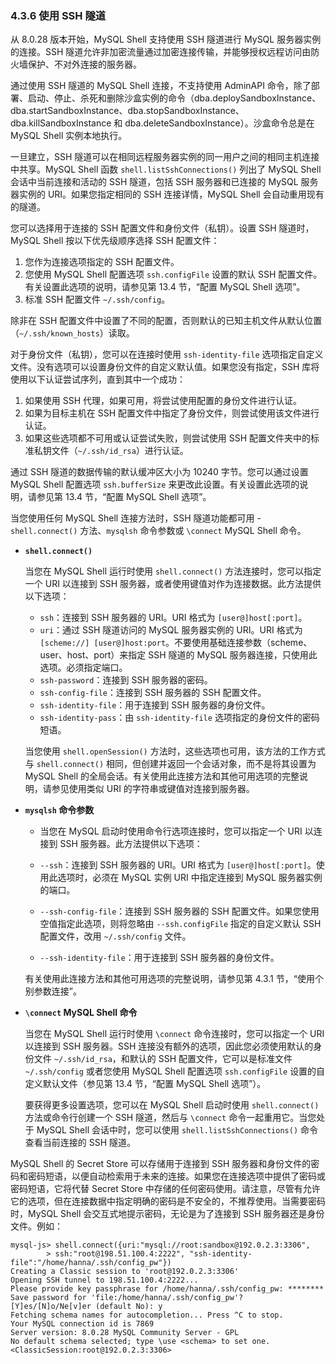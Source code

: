### 4.3.6 使用 SSH 隧道

从 8.0.28 版本开始，MySQL Shell 支持使用 SSH 隧道进行 MySQL 服务器实例的连接。SSH 隧道允许非加密流量通过加密连接传输，并能够授权远程访问由防火墙保护、不对外连接的服务器。

通过使用 SSH 隧道的 MySQL Shell 连接，不支持使用 AdminAPI 命令，除了部署、启动、停止、杀死和删除沙盒实例的命令（dba.deploySandboxInstance、dba.startSandboxInstance、dba.stopSandboxInstance、dba.killSandboxInstance 和 dba.deleteSandboxInstance）。沙盒命令总是在 MySQL Shell 实例本地执行。

一旦建立，SSH 隧道可以在相同远程服务器实例的同一用户之间的相同主机连接中共享。MySQL Shell 函数 `shell.listSshConnections()` 列出了 MySQL Shell 会话中当前连接和活动的 SSH 隧道，包括 SSH 服务器和已连接的 MySQL 服务器实例的 URI。如果您指定相同的 SSH 连接详情，MySQL Shell 会自动重用现有的隧道。

您可以选择用于连接的 SSH 配置文件和身份文件（私钥）。设置 SSH 隧道时，MySQL Shell 按以下优先级顺序选择 SSH 配置文件：

1. 您作为连接选项指定的 SSH 配置文件。
2. 您使用 MySQL Shell 配置选项 `ssh.configFile` 设置的默认 SSH 配置文件。有关设置此选项的说明，请参见第 13.4 节，“配置 MySQL Shell 选项”。
3. 标准 SSH 配置文件 `~/.ssh/config`。

除非在 SSH 配置文件中设置了不同的配置，否则默认的已知主机文件从默认位置（`~/.ssh/known_hosts`）读取。

对于身份文件（私钥），您可以在连接时使用 `ssh-identity-file` 选项指定自定义文件。没有选项可以设置身份文件的自定义默认值。如果您没有指定，SSH 库将使用以下认证尝试序列，直到其中一个成功：

1. 如果使用 SSH 代理，如果可用，将尝试使用配置的身份文件进行认证。
2. 如果为目标主机在 SSH 配置文件中指定了身份文件，则尝试使用该文件进行认证。
3. 如果这些选项都不可用或认证尝试失败，则尝试使用 SSH 配置文件夹中的标准私钥文件（`~/.ssh/id_rsa`）进行认证。

通过 SSH 隧道的数据传输的默认缓冲区大小为 10240 字节。您可以通过设置 MySQL Shell 配置选项 `ssh.bufferSize` 来更改此设置。有关设置此选项的说明，请参见第 13.4 节，“配置 MySQL Shell 选项”。

当您使用任何 MySQL Shell 连接方法时，SSH 隧道功能都可用 - `shell.connect()` 方法、`mysqlsh` 命令参数或 `\connect` MySQL Shell 命令。

- **`shell.connect()`**

  当您在 MySQL Shell 运行时使用 `shell.connect()` 方法连接时，您可以指定一个 URI 以连接到 SSH 服务器，或者使用键值对作为连接数据。此方法提供以下选项：

  - `ssh`：连接到 SSH 服务器的 URI。URI 格式为 `[user@]host[:port]`。
  - `uri`：通过 SSH 隧道访问的 MySQL 服务器实例的 URI。URI 格式为 `[scheme://] [user@]host:port`。不要使用基础连接参数（scheme、user、host、port）来指定 SSH 隧道的 MySQL 服务器连接，只使用此选项。必须指定端口。
  - `ssh-password`：连接到 SSH 服务器的密码。
  - `ssh-config-file`：连接到 SSH 服务器的 SSH 配置文件。
  - `ssh-identity-file`：用于连接到 SSH 服务器的身份文件。
  - `ssh-identity-pass`：由 `ssh-identity-file` 选项指定的身份文件的密码短语。

  当您使用 `shell.openSession()` 方法时，这些选项也可用，该方法的工作方式与 `shell.connect()` 相同，但创建并返回一个会话对象，而不是将其设置为 MySQL Shell 的全局会话。有关使用此连接方法和其他可用选项的完整说明，请参见使用类似 URI 的字符串或键值对连接到服务器。

- **`mysqlsh` 命令参数**
  
  - 当您在 MySQL 启动时使用命令行选项连接时，您可以指定一个 URI 以连接到 SSH 服务器。此方法提供以下选项：
  
  - `--ssh`：连接到 SSH 服务器的 URI。URI 格式为 `[user@]host[:port]`。使用此选项时，必须在 MySQL 实例 URI 中指定连接到 MySQL 服务器实例的端口。
  - `--ssh-config-file`：连接到 SSH 服务器的 SSH 配置文件。如果您使用空值指定此选项，则将忽略由 `--ssh.configFile` 指定的自定义默认 SSH 配置文件，改用 `~/.ssh/config` 文件。
  - `--ssh-identity-file`：用于连接到 SSH 服务器的身份文件。
  
  有关使用此连接方法和其他可用选项的完整说明，请参见第 4.3.1 节，“使用个别参数连接”。

- **`\connect` MySQL Shell 命令**

  当您在 MySQL Shell 运行时使用 `\connect` 命令连接时，您可以指定一个 URI 以连接到 SSH 服务器。SSH 连接没有额外的选项，因此您必须使用默认的身份文件 `~/.ssh/id_rsa`，和默认的 SSH 配置文件，它可以是标准文件 `~/.ssh/config` 或者您使用 MySQL Shell 配置选项 `ssh.configFile` 设置的自定义默认文件（参见第 13.4 节，“配置 MySQL Shell 选项”）。

  要获得更多设置选项，您可以在 MySQL Shell 启动时使用 `shell.connect()` 方法或命令行创建一个 SSH 隧道，然后与 `\connect` 命令一起重用它。当您处于 MySQL Shell 会话中时，您可以使用 `shell.listSshConnections()` 命令查看当前连接的 SSH 隧道。

MySQL Shell 的 Secret Store 可以存储用于连接到 SSH 服务器和身份文件的密码和密码短语，以便自动检索用于未来的连接。如果您在连接选项中提供了密码或密码短语，它将代替 Secret Store 中存储的任何密码使用。请注意，尽管有允许它的选项，但在连接数据中指定明确的密码是不安全的，不推荐使用。当需要密码时，MySQL Shell 会交互式地提示密码，无论是为了连接到 SSH 服务器还是身份文件。例如：

```mysql
mysql-js> shell.connect({uri:"mysql://root:sandbox@192.0.2.3:3306",
        > ssh:"root@198.51.100.4:2222", "ssh-identity-file":"/home/hanna/.ssh/config_pw"})
Creating a Classic session to 'root@192.0.2.3:3306'
Opening SSH tunnel to 198.51.100.4:2222...
Please provide key passphrase for /home/hanna/.ssh/config_pw: ********
Save password for 'file:/home/hanna/.ssh/config_pw'? 
[Y]es/[N]o/Ne[v]er (default No): y
Fetching schema names for autocompletion... Press ^C to stop.
Your MySQL connection id is 7869
Server version: 8.0.28 MySQL Community Server - GPL
No default schema selected; type \use <schema> to set one.
<ClassicSession:root@192.0.2.3:3306>
```

